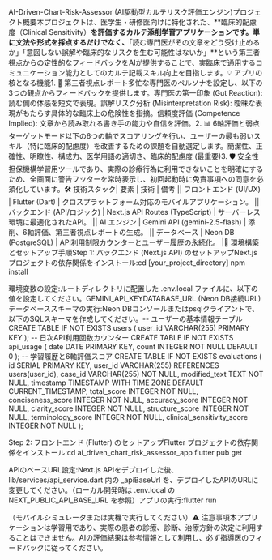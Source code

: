 AI-Driven-Chart-Risk-Assessor (AI駆動型カルテリスク評価エンジン)プロジェクト概要本プロジェクトは、医学生・研修医向けに特化された、**臨床的配慮度（Clinical Sensitivity）**を評価するカルテ添削学習アプリケーションです。単に文法や形式を採点するだけでなく、**「読む専門医がその文章をどう受け止めるか」「意図しない誤解や臨床的なリスクを生む可能性はないか」**という第三者視点からの定性的なフィードバックをAIが提供することで、実臨床で通用するコミュニケーション能力としてのカルテ記載スキル向上を目指します。💡 アプリの核となる機能1. 🚨 第三者視点レポート多忙な専門医のペルソナを設定し、以下の3つの観点からフィードバックを提供します。専門医の第一印象 (Gut Reaction): 読む側の体感を短文で表現。誤解リスク分析 (Misinterpretation Risk): 曖昧な表現がもたらす具体的な臨床上の危険性を指摘。信頼度評価 (Competence Implied): 文章から読み取れる書き手の能力や自信を評価。2. 📊 6軸評価と弱点ターゲットモード以下の6つの軸でスコアリングを行い、ユーザーの最も弱いスキル（特に臨床的配慮度）を改善するための課題を自動選定します。簡潔性、正確性、明瞭性、構成力、医学用語の適切さ、臨床的配慮度 (最重要)3. 🛡️ 安全性担保機構学習用ツールであり、実際の診療行為に利用できないことを明確にするため、全画面に警告フッターを常時表示し、初回起動時に免責事項への同意を必須化しています。🛠️ 技術スタック| 要素 | 技術 | 備考 || フロントエンド (UI/UX) | Flutter (Dart) | クロスプラットフォーム対応のモバイルアプリケーション。 || バックエンド (API/ロジック) | Next.js API Routes (TypeScript) | サーバーレス環境に最適化されたAPI。 || AI エンジン | Gemini API (gemini-2.5-flash) | 添削、6軸評価、第三者視点レポートの生成。 || データベース | Neon DB (PostgreSQL) | API利用制限カウンターとユーザー履歴の永続化。 |🚀 環境構築とセットアップ手順Step 1: バックエンド (Next.js API) のセットアップNext.js プロジェクトの依存関係をインストール:cd [your_project_directory]
npm install

環境変数の設定:ルートディレクトリに配置した .env.local ファイルに、以下の値を設定してください。GEMINI_API_KEYDATABASE_URL (Neon DB接続URL)データベーススキーマの実行:Neon DBコンソールまたはpsqlクライアントで、以下のSQLスキーマを作成してください。-- ユーザーの基本情報テーブル
CREATE TABLE IF NOT EXISTS users ( user_id VARCHAR(255) PRIMARY KEY );
-- 日次API利用回数カウンター
CREATE TABLE IF NOT EXISTS api_usage ( date DATE PRIMARY KEY, count INTEGER NOT NULL DEFAULT 0 );
-- 学習履歴と6軸評価スコア
CREATE TABLE IF NOT EXISTS evaluations (
    id SERIAL PRIMARY KEY,
    user_id VARCHAR(255) REFERENCES users(user_id),
    case_id VARCHAR(255) NOT NULL,
    modified_text TEXT NOT NULL,
    timestamp TIMESTAMP WITH TIME ZONE DEFAULT CURRENT_TIMESTAMP,
    total_score INTEGER NOT NULL,
    conciseness_score INTEGER NOT NULL,
    accuracy_score INTEGER NOT NULL,
    clarity_score INTEGER NOT NULL,
    structure_score INTEGER NOT NULL,
    terminology_score INTEGER NOT NULL,
    clinical_sensitivity_score INTEGER NOT NULL 
);

Step 2: フロントエンド (Flutter) のセットアップFlutter プロジェクトの依存関係をインストール:cd ai_driven_chart_risk_assessor_app
flutter pub get

APIのベースURL設定:Next.js APIをデプロイした後、lib/services/api_service.dart 内の _apiBaseUrl を、デプロイしたAPIのURLに変更してください。（ローカル開発時は .env.local の NEXT_PUBLIC_API_BASE_URL を参照）アプリの実行:flutter run

（モバイルシミュレータまたは実機で実行してください）⚠️ 注意事項本アプリケーションは学習用であり、実際の患者の診療、診断、治療方針の決定に利用することはできません。AIの評価結果は参考情報として利用し、必ず指導医のフィードバックに従ってください。